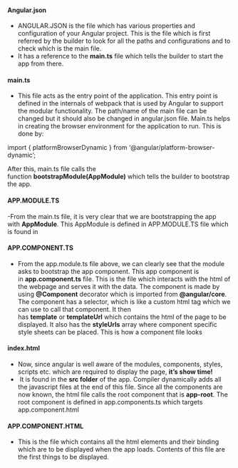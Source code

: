 #### Angular.json
- ANGULAR.JSON is the file which has various properties and configuration of your Angular project. This is the file which is first referred by the builder to look for all the paths and configurations and to check which is the main file.
- It has a reference to the **main.ts** file which tells the builder to start the app from there.
#### main.ts
- This file acts as the entry point of the application. This entry point is defined in the internals of webpack that is used by Angular to support the modular functionality. The path/name of the main file can be changed but it should also be changed in angular.json file. Main.ts helps in creating the browser environment for the application to run. This is done by:

import { platformBrowserDynamic } from ‘@angular/platform-browser-dynamic’;

After this, main.ts file calls the function **bootstrapModule(AppModule)** which tells the builder to bootstrap the app.
#### APP.MODULE.TS
-From the main.ts file, it is very clear that we are bootstrapping the app with **AppModule**. This AppModule is defined in APP.MODULE.TS file which is found in
#### APP.COMPONENT.TS
- From the app.module.ts file above, we can clearly see that the module asks to bootstrap the app component. This app component is in **app.component.ts** file. This is the file which interacts with the html of the webpage and serves it with the data. The component is made by using **@Component** decorator which is imported from **@angular/core**. The component has a selector, which is like a custom html tag which we can use to call that component. It then has **template** or **templateUrl** which contains the html of the page to be displayed. It also has the **styleUrls** array where component specific style sheets can be placed. This is how a component file looks

#### index.html
- Now, since angular is well aware of the modules, components, styles, scripts etc. which are required to display the page, **it’s show time!**
-  It is found in the **src folder** of the app. Compiler dynamically adds all the javascript files at the end of this file. Since all the components are now known, the html file calls the root component that is **app-root**. The root component is defined in app.components.ts which targets app.component.html
 #### APP.COMPONENT.HTML
 - This is the file which contains all the html elements and their binding which are to be displayed when the app loads. Contents of this file are the first things to be displayed.